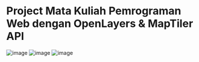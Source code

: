 # Project Mata Kuliah Pemrograman Web dengan OpenLayers & MapTiler API 

![image](https://github.com/MrafW/Project-PWEB/assets/152492986/54758746-758b-48b2-8e99-60a68f5e37b7)
![image](https://github.com/MrafW/Project-PWEB/assets/152492986/7bf811d0-dde3-400f-8d28-aa8c1774c83b)
![image](https://github.com/MrafW/Project-PWEB/assets/152492986/377401da-84c0-4efe-a168-5256515f88dc)
